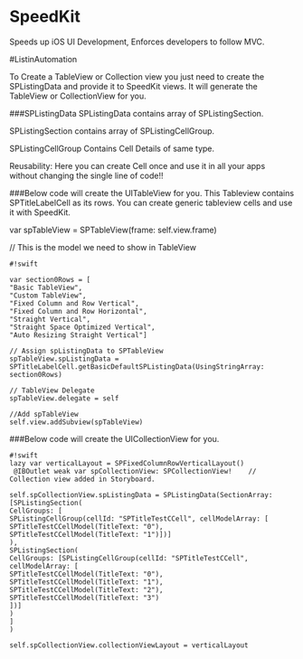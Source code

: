 # SpeedKit #

Speeds up iOS UI Development, Enforces developers to follow MVC.

#ListinAutomation 

To Create a TableView or Collection view you just need to create the SPListingData and provide it to SpeedKit views. It will generate the TableView or CollectionView for you.

###SPListingData
SPListingData contains array of SPListingSection. 

SPListingSection contains array of SPListingCellGroup.

SPListingCellGroup Contains Cell Details of same type. 

Reusability: Here you can create Cell once and use it in all your apps without changing the single line of code!!


###Below code will create the UITableView for you. 
This Tableview contains SPTitleLabelCell as its rows. You can create generic tableview cells and use it with SpeedKit.

 var spTableView = SPTableView(frame: self.view.frame)

// This is the model we need to show in TableView


```
#!swift

var section0Rows = [
"Basic TableView",
"Custom TableView",
"Fixed Column and Row Vertical",
"Fixed Column and Row Horizontal",
"Straight Vertical",
"Straight Space Optimized Vertical",
"Auto Resizing Straight Vertical"]

// Assign spListingData to SPTableView
spTableView.spListingData = SPTitleLabelCell.getBasicDefaultSPListingData(UsingStringArray: section0Rows)

// TableView Delegate
spTableView.delegate = self

//Add spTableView
self.view.addSubview(spTableView)

```

###Below code will create the UICollectionView for you. 
 
```
#!swift
lazy var verticalLayout = SPFixedColumnRowVerticalLayout()
 @IBOutlet weak var spCollectionView: SPCollectionView!    // Collection view added in Storyboard.
 
self.spCollectionView.spListingData = SPListingData(SectionArray: [SPListingSection(
CellGroups: [
SPListingCellGroup(cellId: "SPTitleTestCCell", cellModelArray: [
SPTitleTestCCellModel(TitleText: "0"),
SPTitleTestCCellModel(TitleText: "1")])]
),
SPListingSection(
CellGroups: [SPListingCellGroup(cellId: "SPTitleTestCCell", cellModelArray: [
SPTitleTestCCellModel(TitleText: "0"),
SPTitleTestCCellModel(TitleText: "1"),
SPTitleTestCCellModel(TitleText: "2"),
SPTitleTestCCellModel(TitleText: "3")
])]
)
]
)

self.spCollectionView.collectionViewLayout = verticalLayout

```
